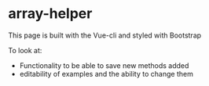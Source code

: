 # array-helper

This page is built with the Vue-cli and styled with Bootstrap

To look at:

- Functionality to be able to save new methods added
- editability of examples and the ability to change them
